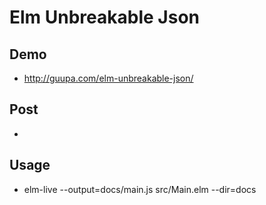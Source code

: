 # Elm Unbreakable Json

## Demo

* http://guupa.com/elm-unbreakable-json/

## Post

* 

## Usage

* elm-live --output=docs/main.js src/Main.elm --dir=docs
